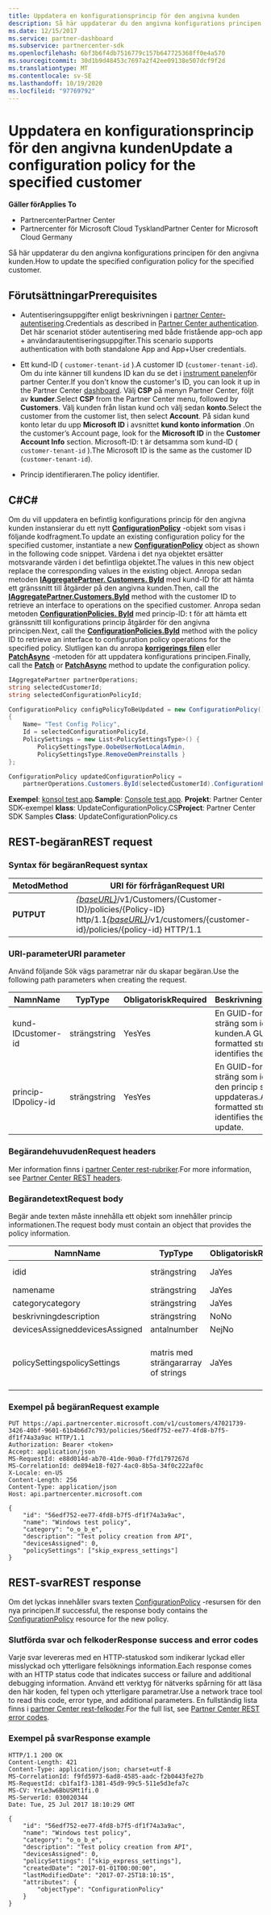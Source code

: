```yaml
---
title: Uppdatera en konfigurationsprincip för den angivna kunden
description: Så här uppdaterar du den angivna konfigurations principen för den angivna kunden.
ms.date: 12/15/2017
ms.service: partner-dashboard
ms.subservice: partnercenter-sdk
ms.openlocfilehash: 6bf3b6f4db7516779c157b647725368ff0e4a570
ms.sourcegitcommit: 30d1b9d48453c7697a2f42ee09138e507dcf9f2d
ms.translationtype: MT
ms.contentlocale: sv-SE
ms.lasthandoff: 10/19/2020
ms.locfileid: "97769792"
---
```

# <a name="update-a-configuration-policy-for-the-specified-customer"></a><span data-ttu-id="858c9-103">Uppdatera en konfigurationsprincip för den angivna kunden</span><span class="sxs-lookup"><span data-stu-id="858c9-103">Update a configuration policy for the specified customer</span></span>

<span data-ttu-id="858c9-104">**Gäller för**</span><span class="sxs-lookup"><span data-stu-id="858c9-104">**Applies To**</span></span>

- <span data-ttu-id="858c9-105">Partnercenter</span><span class="sxs-lookup"><span data-stu-id="858c9-105">Partner Center</span></span>
- <span data-ttu-id="858c9-106">Partnercenter för Microsoft Cloud Tyskland</span><span class="sxs-lookup"><span data-stu-id="858c9-106">Partner Center for Microsoft Cloud Germany</span></span>

<span data-ttu-id="858c9-107">Så här uppdaterar du den angivna konfigurations principen för den angivna kunden.</span><span class="sxs-lookup"><span data-stu-id="858c9-107">How to update the specified configuration policy for the specified customer.</span></span>

## <a name="prerequisites"></a><span data-ttu-id="858c9-108">Förutsättningar</span><span class="sxs-lookup"><span data-stu-id="858c9-108">Prerequisites</span></span>

- <span data-ttu-id="858c9-109">Autentiseringsuppgifter enligt beskrivningen i [partner Center-autentisering](partner-center-authentication.md).</span><span class="sxs-lookup"><span data-stu-id="858c9-109">Credentials as described in [Partner Center authentication](partner-center-authentication.md).</span></span> <span data-ttu-id="858c9-110">Det här scenariot stöder autentisering med både fristående app-och app + användarautentiseringsuppgifter.</span><span class="sxs-lookup"><span data-stu-id="858c9-110">This scenario supports authentication with both standalone App and App+User credentials.</span></span>

- <span data-ttu-id="858c9-111">Ett kund-ID ( `customer-tenant-id` ).</span><span class="sxs-lookup"><span data-stu-id="858c9-111">A customer ID (`customer-tenant-id`).</span></span> <span data-ttu-id="858c9-112">Om du inte känner till kundens ID kan du se det i [instrument panelen](https://partner.microsoft.com/dashboard)för partner Center.</span><span class="sxs-lookup"><span data-stu-id="858c9-112">If you don't know the customer's ID, you can look it up in the Partner Center [dashboard](https://partner.microsoft.com/dashboard).</span></span> <span data-ttu-id="858c9-113">Välj **CSP** på menyn Partner Center, följt av **kunder**.</span><span class="sxs-lookup"><span data-stu-id="858c9-113">Select **CSP** from the Partner Center menu, followed by **Customers**.</span></span> <span data-ttu-id="858c9-114">Välj kunden från listan kund och välj sedan **konto**.</span><span class="sxs-lookup"><span data-stu-id="858c9-114">Select the customer from the customer list, then select **Account**.</span></span> <span data-ttu-id="858c9-115">På sidan kund konto letar du upp **Microsoft ID** i avsnittet **kund konto information** .</span><span class="sxs-lookup"><span data-stu-id="858c9-115">On the customer’s Account page, look for the **Microsoft ID** in the **Customer Account Info** section.</span></span> <span data-ttu-id="858c9-116">Microsoft-ID: t är detsamma som kund-ID ( `customer-tenant-id` ).</span><span class="sxs-lookup"><span data-stu-id="858c9-116">The Microsoft ID is the same as the customer ID  (`customer-tenant-id`).</span></span>

- <span data-ttu-id="858c9-117">Princip identifieraren.</span><span class="sxs-lookup"><span data-stu-id="858c9-117">The policy identifier.</span></span>

## <a name="c"></a><span data-ttu-id="858c9-118">C\#</span><span class="sxs-lookup"><span data-stu-id="858c9-118">C\#</span></span>

<span data-ttu-id="858c9-119">Om du vill uppdatera en befintlig konfigurations princip för den angivna kunden instansierar du ett nytt [**ConfigurationPolicy**](/dotnet/api/microsoft.store.partnercenter.models.devicesdeployment.configurationpolicy) -objekt som visas i följande kodfragment.</span><span class="sxs-lookup"><span data-stu-id="858c9-119">To update an existing configuration policy for the specified customer, instantiate a new [**ConfigurationPolicy**](/dotnet/api/microsoft.store.partnercenter.models.devicesdeployment.configurationpolicy) object as shown in the following code snippet.</span></span> <span data-ttu-id="858c9-120">Värdena i det nya objektet ersätter motsvarande värden i det befintliga objektet.</span><span class="sxs-lookup"><span data-stu-id="858c9-120">The values in this new object replace the corresponding values in the existing object.</span></span> <span data-ttu-id="858c9-121">Anropa sedan metoden [**IAggregatePartner. Customers. ById**](/dotnet/api/microsoft.store.partnercenter.customers.icustomercollection.byid) med kund-ID för att hämta ett gränssnitt till åtgärder på den angivna kunden.</span><span class="sxs-lookup"><span data-stu-id="858c9-121">Then, call the [**IAggregatePartner.Customers.ById**](/dotnet/api/microsoft.store.partnercenter.customers.icustomercollection.byid) method with the customer ID to retrieve an interface to operations on the specified customer.</span></span> <span data-ttu-id="858c9-122">Anropa sedan metoden [**ConfigurationPolicies. ById**](/dotnet/api/microsoft.store.partnercenter.devicesdeployment.iconfigurationpolicycollection.byid) med princip-ID: t för att hämta ett gränssnitt till konfigurations princip åtgärder för den angivna principen.</span><span class="sxs-lookup"><span data-stu-id="858c9-122">Next, call the [**ConfigurationPolicies.ById**](/dotnet/api/microsoft.store.partnercenter.devicesdeployment.iconfigurationpolicycollection.byid) method with the policy ID to retrieve an interface to configuration policy operations for the specified policy.</span></span> <span data-ttu-id="858c9-123">Slutligen kan du anropa [**korrigerings filen**](/dotnet/api/microsoft.store.partnercenter.devicesdeployment.iconfigurationpolicy.patch) eller [**PatchAsync**](/dotnet/api/microsoft.store.partnercenter.devicesdeployment.iconfigurationpolicy.patchasync) -metoden för att uppdatera konfigurations principen.</span><span class="sxs-lookup"><span data-stu-id="858c9-123">Finally, call the [**Patch**](/dotnet/api/microsoft.store.partnercenter.devicesdeployment.iconfigurationpolicy.patch) or [**PatchAsync**](/dotnet/api/microsoft.store.partnercenter.devicesdeployment.iconfigurationpolicy.patchasync) method to update the configuration policy.</span></span>

``` csharp
IAggregatePartner partnerOperations;
string selectedCustomerId;
string selectedConfigurationPolicyId;

ConfigurationPolicy configPolicyToBeUpdated = new ConfigurationPolicy()
{
    Name= "Test Config Policy",
    Id = selectedConfigurationPolicyId,
    PolicySettings = new List<PolicySettingsType>() {
        PolicySettingsType.OobeUserNotLocalAdmin,
        PolicySettingsType.RemoveOemPreinstalls }
};

ConfigurationPolicy updatedConfigurationPolicy =
    partnerOperations.Customers.ById(selectedCustomerId).ConfigurationPolicies.ById(selectedConfigurationPolicyId).Patch(configPolicyToBeUpdated);
```

<span data-ttu-id="858c9-124">**Exempel**: [konsol test app](console-test-app.md).</span><span class="sxs-lookup"><span data-stu-id="858c9-124">**Sample**: [Console test app](console-test-app.md).</span></span> <span data-ttu-id="858c9-125">**Projekt**: Partner Center SDK-exempel **klass**: UpdateConfigurationPolicy.CS</span><span class="sxs-lookup"><span data-stu-id="858c9-125">**Project**: Partner Center SDK Samples **Class**: UpdateConfigurationPolicy.cs</span></span>

## <a name="rest-request"></a><span data-ttu-id="858c9-126">REST-begäran</span><span class="sxs-lookup"><span data-stu-id="858c9-126">REST request</span></span>

### <a name="request-syntax"></a><span data-ttu-id="858c9-127">Syntax för begäran</span><span class="sxs-lookup"><span data-stu-id="858c9-127">Request syntax</span></span>

| <span data-ttu-id="858c9-128">Metod</span><span class="sxs-lookup"><span data-stu-id="858c9-128">Method</span></span>  | <span data-ttu-id="858c9-129">URI för förfrågan</span><span class="sxs-lookup"><span data-stu-id="858c9-129">Request URI</span></span>                                                                                          |
|---------|------------------------------------------------------------------------------------------------------|
| <span data-ttu-id="858c9-130">**PUT**</span><span class="sxs-lookup"><span data-stu-id="858c9-130">**PUT**</span></span> | <span data-ttu-id="858c9-131">[*{baseURL}*](partner-center-rest-urls.md)/v1/Customers/{Customer-ID}/policies/{Policy-ID} http/1.1</span><span class="sxs-lookup"><span data-stu-id="858c9-131">[*{baseURL}*](partner-center-rest-urls.md)/v1/customers/{customer-id}/policies/{policy-id} HTTP/1.1</span></span> |

### <a name="uri-parameter"></a><span data-ttu-id="858c9-132">URI-parameter</span><span class="sxs-lookup"><span data-stu-id="858c9-132">URI parameter</span></span>

<span data-ttu-id="858c9-133">Använd följande Sök vägs parametrar när du skapar begäran.</span><span class="sxs-lookup"><span data-stu-id="858c9-133">Use the following path parameters when creating the request.</span></span>

| <span data-ttu-id="858c9-134">Namn</span><span class="sxs-lookup"><span data-stu-id="858c9-134">Name</span></span>        | <span data-ttu-id="858c9-135">Typ</span><span class="sxs-lookup"><span data-stu-id="858c9-135">Type</span></span>   | <span data-ttu-id="858c9-136">Obligatorisk</span><span class="sxs-lookup"><span data-stu-id="858c9-136">Required</span></span> | <span data-ttu-id="858c9-137">Beskrivning</span><span class="sxs-lookup"><span data-stu-id="858c9-137">Description</span></span>                                                   |
|-------------|--------|----------|---------------------------------------------------------------|
| <span data-ttu-id="858c9-138">kund-ID</span><span class="sxs-lookup"><span data-stu-id="858c9-138">customer-id</span></span> | <span data-ttu-id="858c9-139">sträng</span><span class="sxs-lookup"><span data-stu-id="858c9-139">string</span></span> | <span data-ttu-id="858c9-140">Yes</span><span class="sxs-lookup"><span data-stu-id="858c9-140">Yes</span></span>      | <span data-ttu-id="858c9-141">En GUID-formaterad sträng som identifierar kunden.</span><span class="sxs-lookup"><span data-stu-id="858c9-141">A GUID-formatted string that identifies the customer.</span></span>         |
| <span data-ttu-id="858c9-142">princip-ID</span><span class="sxs-lookup"><span data-stu-id="858c9-142">policy-id</span></span>   | <span data-ttu-id="858c9-143">sträng</span><span class="sxs-lookup"><span data-stu-id="858c9-143">string</span></span> | <span data-ttu-id="858c9-144">Yes</span><span class="sxs-lookup"><span data-stu-id="858c9-144">Yes</span></span>      | <span data-ttu-id="858c9-145">En GUID-formaterad sträng som identifierar den princip som ska uppdateras.</span><span class="sxs-lookup"><span data-stu-id="858c9-145">A GUID-formatted string that identifies the policy to update.</span></span> |

### <a name="request-headers"></a><span data-ttu-id="858c9-146">Begärandehuvuden</span><span class="sxs-lookup"><span data-stu-id="858c9-146">Request headers</span></span>

<span data-ttu-id="858c9-147">Mer information finns i [partner Center rest-rubriker](headers.md).</span><span class="sxs-lookup"><span data-stu-id="858c9-147">For more information, see [Partner Center REST headers](headers.md).</span></span>

### <a name="request-body"></a><span data-ttu-id="858c9-148">Begärandetext</span><span class="sxs-lookup"><span data-stu-id="858c9-148">Request body</span></span>

<span data-ttu-id="858c9-149">Begär ande texten måste innehålla ett objekt som innehåller princip informationen.</span><span class="sxs-lookup"><span data-stu-id="858c9-149">The request body must contain an object that provides the policy information.</span></span>

| <span data-ttu-id="858c9-150">Namn</span><span class="sxs-lookup"><span data-stu-id="858c9-150">Name</span></span>            | <span data-ttu-id="858c9-151">Typ</span><span class="sxs-lookup"><span data-stu-id="858c9-151">Type</span></span>             | <span data-ttu-id="858c9-152">Obligatorisk</span><span class="sxs-lookup"><span data-stu-id="858c9-152">Required</span></span> | <span data-ttu-id="858c9-153">Uppdateras</span><span class="sxs-lookup"><span data-stu-id="858c9-153">Updatable</span></span> | <span data-ttu-id="858c9-154">Description</span><span class="sxs-lookup"><span data-stu-id="858c9-154">Description</span></span>                                                                                                                                              |
|-----------------|------------------|----------|-----------|----------------------------------------------------------------------------------------------------------------------------------------------------------|
| <span data-ttu-id="858c9-155">id</span><span class="sxs-lookup"><span data-stu-id="858c9-155">id</span></span>              | <span data-ttu-id="858c9-156">sträng</span><span class="sxs-lookup"><span data-stu-id="858c9-156">string</span></span>           | <span data-ttu-id="858c9-157">Ja</span><span class="sxs-lookup"><span data-stu-id="858c9-157">Yes</span></span>      | <span data-ttu-id="858c9-158">Nej</span><span class="sxs-lookup"><span data-stu-id="858c9-158">No</span></span>        | <span data-ttu-id="858c9-159">Den GUID-formaterade sträng som identifierar principen.</span><span class="sxs-lookup"><span data-stu-id="858c9-159">The GUID-formatted string that identifies the policy.</span></span>                                                                                                    |
| <span data-ttu-id="858c9-160">name</span><span class="sxs-lookup"><span data-stu-id="858c9-160">name</span></span>            | <span data-ttu-id="858c9-161">sträng</span><span class="sxs-lookup"><span data-stu-id="858c9-161">string</span></span>           | <span data-ttu-id="858c9-162">Ja</span><span class="sxs-lookup"><span data-stu-id="858c9-162">Yes</span></span>      | <span data-ttu-id="858c9-163">Ja</span><span class="sxs-lookup"><span data-stu-id="858c9-163">Yes</span></span>       | <span data-ttu-id="858c9-164">Det egna namnet på principen.</span><span class="sxs-lookup"><span data-stu-id="858c9-164">The friendly name of the policy.</span></span>                                                                                                                         |
| <span data-ttu-id="858c9-165">category</span><span class="sxs-lookup"><span data-stu-id="858c9-165">category</span></span>        | <span data-ttu-id="858c9-166">sträng</span><span class="sxs-lookup"><span data-stu-id="858c9-166">string</span></span>           | <span data-ttu-id="858c9-167">Ja</span><span class="sxs-lookup"><span data-stu-id="858c9-167">Yes</span></span>      | <span data-ttu-id="858c9-168">Nej</span><span class="sxs-lookup"><span data-stu-id="858c9-168">No</span></span>        | <span data-ttu-id="858c9-169">Princip kategorin.</span><span class="sxs-lookup"><span data-stu-id="858c9-169">The policy category.</span></span>                                                                                                                                     |
| <span data-ttu-id="858c9-170">beskrivning</span><span class="sxs-lookup"><span data-stu-id="858c9-170">description</span></span>     | <span data-ttu-id="858c9-171">sträng</span><span class="sxs-lookup"><span data-stu-id="858c9-171">string</span></span>           | <span data-ttu-id="858c9-172">No</span><span class="sxs-lookup"><span data-stu-id="858c9-172">No</span></span>       | <span data-ttu-id="858c9-173">Ja</span><span class="sxs-lookup"><span data-stu-id="858c9-173">Yes</span></span>       | <span data-ttu-id="858c9-174">Princip beskrivningen.</span><span class="sxs-lookup"><span data-stu-id="858c9-174">The policy description.</span></span>                                                                                                                                  |
| <span data-ttu-id="858c9-175">devicesAssigned</span><span class="sxs-lookup"><span data-stu-id="858c9-175">devicesAssigned</span></span> | <span data-ttu-id="858c9-176">antal</span><span class="sxs-lookup"><span data-stu-id="858c9-176">number</span></span>           | <span data-ttu-id="858c9-177">Nej</span><span class="sxs-lookup"><span data-stu-id="858c9-177">No</span></span>       | <span data-ttu-id="858c9-178">Nej</span><span class="sxs-lookup"><span data-stu-id="858c9-178">No</span></span>        | <span data-ttu-id="858c9-179">Antalet enheter.</span><span class="sxs-lookup"><span data-stu-id="858c9-179">The number of devices.</span></span>                                                                                                                                   |
| <span data-ttu-id="858c9-180">policySettings</span><span class="sxs-lookup"><span data-stu-id="858c9-180">policySettings</span></span>  | <span data-ttu-id="858c9-181">matris med strängar</span><span class="sxs-lookup"><span data-stu-id="858c9-181">array of strings</span></span> | <span data-ttu-id="858c9-182">Ja</span><span class="sxs-lookup"><span data-stu-id="858c9-182">Yes</span></span>      | <span data-ttu-id="858c9-183">Ja</span><span class="sxs-lookup"><span data-stu-id="858c9-183">Yes</span></span>       | <span data-ttu-id="858c9-184">Princip inställningarna: "ingen", "ta bort \_ OEM \_ -förinstallationer", "OOBE \_ User \_ not \_ Local \_ admin", "hoppa över \_ Express \_ Inställningar", "hoppa över \_ OEM \_ -registrering", hoppa över \_ EULA ".</span><span class="sxs-lookup"><span data-stu-id="858c9-184">The policy settings: "none","remove\_oem\_preinstalls","oobe\_user\_not\_local\_admin","skip\_express\_settings","skip \_oem\_registration,"skip\_eula".</span></span> |

### <a name="request-example"></a><span data-ttu-id="858c9-185">Exempel på begäran</span><span class="sxs-lookup"><span data-stu-id="858c9-185">Request example</span></span>

```http
PUT https://api.partnercenter.microsoft.com/v1/customers/47021739-3426-40bf-9601-61b4b6d7c793/policies/56edf752-ee77-4fd8-b7f5-df1f74a3a9ac HTTP/1.1
Authorization: Bearer <token>
Accept: application/json
MS-RequestId: e88d014d-ab70-41de-90a0-f7fd1797267d
MS-CorrelationId: de894e18-f027-4ac0-8b5a-34f0c222af0c
X-Locale: en-US
Content-Length: 256
Content-Type: application/json
Host: api.partnercenter.microsoft.com

{
    "id": "56edf752-ee77-4fd8-b7f5-df1f74a3a9ac",
    "name": "Windows test policy",
    "category": "o_o_b_e",
    "description": "Test policy creation from API",
    "devicesAssigned": 0,
    "policySettings": ["skip_express_settings"]
}
```

## <a name="rest-response"></a><span data-ttu-id="858c9-186">REST-svar</span><span class="sxs-lookup"><span data-stu-id="858c9-186">REST response</span></span>

<span data-ttu-id="858c9-187">Om det lyckas innehåller svars texten [ConfigurationPolicy](device-deployment-resources.md#configurationpolicy) -resursen för den nya principen.</span><span class="sxs-lookup"><span data-stu-id="858c9-187">If successful, the response body contains the [ConfigurationPolicy](device-deployment-resources.md#configurationpolicy) resource for the new policy.</span></span>

### <a name="response-success-and-error-codes"></a><span data-ttu-id="858c9-188">Slutförda svar och felkoder</span><span class="sxs-lookup"><span data-stu-id="858c9-188">Response success and error codes</span></span>

<span data-ttu-id="858c9-189">Varje svar levereras med en HTTP-statuskod som indikerar lyckad eller misslyckad och ytterligare felsöknings information.</span><span class="sxs-lookup"><span data-stu-id="858c9-189">Each response comes with an HTTP status code that indicates success or failure and additional debugging information.</span></span> <span data-ttu-id="858c9-190">Använd ett verktyg för nätverks spårning för att läsa den här koden, fel typen och ytterligare parametrar.</span><span class="sxs-lookup"><span data-stu-id="858c9-190">Use a network trace tool to read this code, error type, and additional parameters.</span></span> <span data-ttu-id="858c9-191">En fullständig lista finns i [partner Center rest-felkoder](error-codes.md).</span><span class="sxs-lookup"><span data-stu-id="858c9-191">For the full list, see [Partner Center REST error codes](error-codes.md).</span></span>

### <a name="response-example"></a><span data-ttu-id="858c9-192">Exempel på svar</span><span class="sxs-lookup"><span data-stu-id="858c9-192">Response example</span></span>

```http
HTTP/1.1 200 OK
Content-Length: 421
Content-Type: application/json; charset=utf-8
MS-CorrelationId: f9fd5973-6ad8-4585-aadc-f2b0443fe27b
MS-RequestId: cb1fa1f3-1381-45d9-99c5-511e5d3efa7c
MS-CV: YrLe3w6BbUSMt1fi.0
MS-ServerId: 030020344
Date: Tue, 25 Jul 2017 18:10:29 GMT

{
    "id": "56edf752-ee77-4fd8-b7f5-df1f74a3a9ac",
    "name": "Windows test policy",
    "category": "o_o_b_e",
    "description": "Test policy creation from API",
    "devicesAssigned": 0,
    "policySettings": ["skip_express_settings"],
    "createdDate": "2017-01-01T00:00:00",
    "lastModifiedDate": "2017-07-25T18:10:15",
    "attributes": {
        "objectType": "ConfigurationPolicy"
    }
}
```
